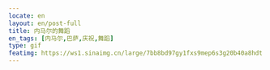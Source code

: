 ```yaml
---
locate: en
layout: en/post-full
title: 内马尔的舞蹈
en_tags: [内马尔,巴萨,庆祝,舞蹈]
type: gif
featimg: https://ws1.sinaimg.cn/large/7bb8bd97gy1fxs9mep6s3g20b40a8hdt.gif
---
```

